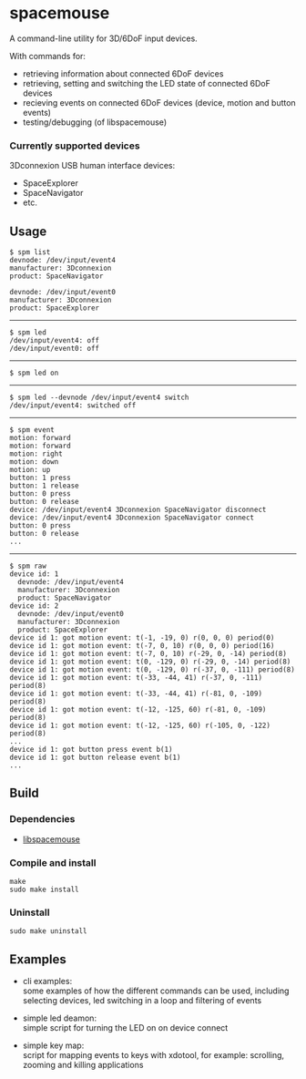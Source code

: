 # spacemouse
A command-line utility for 3D/6DoF input devices.

With commands for:
* retrieving information about connected 6DoF devices
* retrieving, setting and switching the LED state of connected 6DoF devices
* recieving events on connected 6DoF devices (device, motion and button events)
* testing/debugging (of libspacemouse)

### Currently supported devices
3Dconnexion USB human interface devices:
* SpaceExplorer
* SpaceNavigator
* etc.

## Usage

    $ spm list
    devnode: /dev/input/event4
    manufacturer: 3Dconnexion
    product: SpaceNavigator

    devnode: /dev/input/event0
    manufacturer: 3Dconnexion
    product: SpaceExplorer

- - - - -
    $ spm led
    /dev/input/event4: off
    /dev/input/event0: off
- - - - -
    $ spm led on
- - - - -
    $ spm led --devnode /dev/input/event4 switch
    /dev/input/event4: switched off
- - - - -
    $ spm event
    motion: forward
    motion: forward
    motion: right
    motion: down
    motion: up
    button: 1 press
    button: 1 release
    button: 0 press
    button: 0 release
    device: /dev/input/event4 3Dconnexion SpaceNavigator disconnect
    device: /dev/input/event4 3Dconnexion SpaceNavigator connect
    button: 0 press
    button: 0 release
    ...
- - - - -
    $ spm raw
    device id: 1
      devnode: /dev/input/event4
      manufacturer: 3Dconnexion
      product: SpaceNavigator
    device id: 2
      devnode: /dev/input/event0
      manufacturer: 3Dconnexion
      product: SpaceExplorer
    device id 1: got motion event: t(-1, -19, 0) r(0, 0, 0) period(0)
    device id 1: got motion event: t(-7, 0, 10) r(0, 0, 0) period(16)
    device id 1: got motion event: t(-7, 0, 10) r(-29, 0, -14) period(8)
    device id 1: got motion event: t(0, -129, 0) r(-29, 0, -14) period(8)
    device id 1: got motion event: t(0, -129, 0) r(-37, 0, -111) period(8)
    device id 1: got motion event: t(-33, -44, 41) r(-37, 0, -111) period(8)
    device id 1: got motion event: t(-33, -44, 41) r(-81, 0, -109) period(8)
    device id 1: got motion event: t(-12, -125, 60) r(-81, 0, -109) period(8)
    device id 1: got motion event: t(-12, -125, 60) r(-105, 0, -122) period(8)
    ...
    device id 1: got button press event b(1)
    device id 1: got button release event b(1)
    ...

## Build

### Dependencies

* [libspacemouse](https://github.com/polyphemus/libspacemouse)

### Compile and install

    make
    sudo make install

### Uninstall

    sudo make uninstall

## Examples

* cli examples:<br>
    some examples of how the different commands can be used, including selecting devices, led switching in a loop and filtering of events

* simple led deamon:<br>
    simple script for turning the LED on on device connect

* simple key map:<br>
    script for mapping events to keys with xdotool, for example: scrolling, zooming and killing applications

